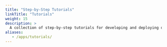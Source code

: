 ```yaml
---
title: "Step-by-Step Tutorials"
linkTitle: "Tutorials"
weight: 15
description: >
  A collection of step-by-step tutorials for developing and deploying digital health apps with the CHT
aliases:
   - /apps/tutorials/
---
```


